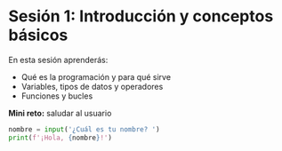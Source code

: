 # Sesión 1: Introducción y conceptos básicos

En esta sesión aprenderás:
- Qué es la programación y para qué sirve
- Variables, tipos de datos y operadores
- Funciones y bucles

**Mini reto:** saludar al usuario
```python
nombre = input('¿Cuál es tu nombre? ')
print(f'¡Hola, {nombre}!')
```

